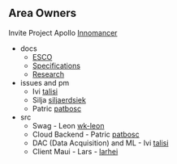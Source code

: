 Area Owners
---
Invite Project Apollo [Innomancer](https://github.com/Innomancer)

- docs
    - [ESCO](https://github.com/HDBW/APOLLO/tree/main/docs/ESCO)
    - [Specifications](https://github.com/HDBW/APOLLO/tree/main/docs/Specifications)
    - [Research]()
- issues and pm
    - Ivi [talisi](https://github.com/talisi)   
    - Silja [siljaerdsiek](https://github.com/siljaerdsiek)
    - Patric [patbosc](https://github.com/patbosc)
- src
    - Swag - Leon [wk-leon](https://github.com/wk-leon)   
    - Cloud Backend - Patric [patbosc](https://github.com/patbosc)
    - DAC (Data Acquisition) and ML - Ivi [talisi](https://github.com/talisi)
    - Client Maui - Lars - [larhei](https://github.com/larhei)
